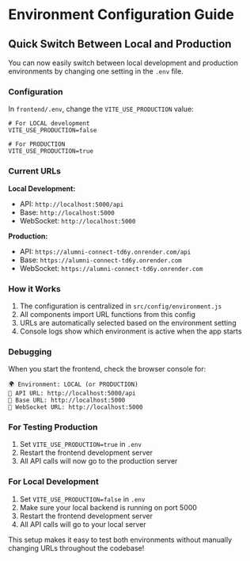 # Environment Configuration Guide

## Quick Switch Between Local and Production

You can now easily switch between local development and production environments by changing one setting in the `.env` file.

### Configuration

In `frontend/.env`, change the `VITE_USE_PRODUCTION` value:

```env
# For LOCAL development
VITE_USE_PRODUCTION=false

# For PRODUCTION
VITE_USE_PRODUCTION=true
```

### Current URLs

**Local Development:**

- API: `http://localhost:5000/api`
- Base: `http://localhost:5000`
- WebSocket: `http://localhost:5000`

**Production:**

- API: `https://alumni-connect-td6y.onrender.com/api`
- Base: `https://alumni-connect-td6y.onrender.com`
- WebSocket: `https://alumni-connect-td6y.onrender.com`

### How it Works

1. The configuration is centralized in `src/config/environment.js`
2. All components import URL functions from this config
3. URLs are automatically selected based on the environment setting
4. Console logs show which environment is active when the app starts

### Debugging

When you start the frontend, check the browser console for:

```
🌍 Environment: LOCAL (or PRODUCTION)
🔗 API URL: http://localhost:5000/api
📡 Base URL: http://localhost:5000
🔌 WebSocket URL: http://localhost:5000
```

### For Testing Production

1. Set `VITE_USE_PRODUCTION=true` in `.env`
2. Restart the frontend development server
3. All API calls will now go to the production server

### For Local Development

1. Set `VITE_USE_PRODUCTION=false` in `.env`
2. Make sure your local backend is running on port 5000
3. Restart the frontend development server
4. All API calls will go to your local server

This setup makes it easy to test both environments without manually changing URLs throughout the codebase!
